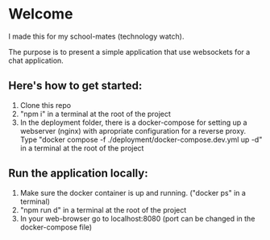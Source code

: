 # Welcome

I made this for my school-mates (technology watch).

The purpose is to present a simple application that use websockets for a chat application.

## Here's how to get started:

1. Clone this repo
2. "npm i" in a terminal at the root of the project
3. In the deployment folder, there is a docker-compose for setting up a webserver (nginx) with apropriate configuration for a reverse proxy. Type "docker compose -f ./deployment/docker-compose.dev.yml up -d" in a terminal at the root of the project

## Run the application locally:

1. Make sure the docker container is up and running. ("docker ps" in a terminal)
2. "npm run d" in a terminal at the root of the project
3. In your web-browser go to localhost:8080 (port can be changed in the docker-compose file)
